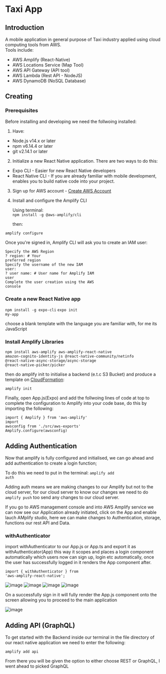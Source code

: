 # Taxi App

## Introduction
A mobile application in general purpose of Taxi industry applied using cloud computing tools from AWS.
<br>
  Tools include:
<br>
  <ul>
    <li>AWS Amplify (React-Native)</li>
    <li>AWS Locations Service (Map Tool)</li>
    <li>AWS API Gateway (API tool)</li>
    <li>AWS Lambda (Rest API - NodeJS)</li>
    <li>AWS DynamoDB (NoSQL Database)</li>
  </ul>
  
## Creating 
### Prerequisites
Before installing and developing we need the follwoing installed:
1. Have:
<ul>
  <li>Node.js v14.x or later</li>
  <li>npm v6.14.4 or later</li>
  <li>git v2.14.1 or later</li>
</ul>

2. Initialize a new React Native application. There are two ways to do this:

  - Expo CLI - Easier for new React Native developers
  - React Native CLI - If you are already familiar with mobile development, enables you to build native code into your project.

3. Sign up for AWS account - <a href="https://portal.aws.amazon.com/billing/signup#/start/email">Create AWS Account</a>

4. Install and configure the Amplify CLI 
    
    Using terminal:<br>
   <code>npm install -g @aws-amplify/cli</code>
   
   then:
   
  <code>amplify configure</code>
   
  Once you're signed in, Amplify CLI will ask you to create an IAM user:
   
  <code>Specify the AWS Region</code><br>
  <code>? region:  # Your preferred region</code><br>
  <code>Specify the username of the new IAM user:</code><br>
  <code>? user name:  # User name for Amplify IAM user</code><br>
  <code>Complete the user creation using the AWS console</code><br>

### Create a new React Native app

<code>npm install -g expo-cli</code>
<code>expo init my-app</code>

choose a blank template with the language you are familiar with, for me its JavaScript

### Install Amplify Libraries

<code>npm install aws-amplify aws-amplify-react-native amazon-cognito-identity-js @react-native-community/netinfo @react-native-async-storage/async-storage @react-native-picker/picker</code>

then do amplify init to initialise a backend (e.t.c S3 Bucket) and produce a template on <a href="https://docs.aws.amazon.com/AWSCloudFormation/latest/UserGuide/Welcome.html">CloudFormation</a>:

<code>amplify init</code>

Finally, open App.js(Expo) and add the follwoing lines of code at top to complete the configuration to Amplify into your code base, do this by importing the following:

<code>import { Amplify } from 'aws-amplify'</code><br>
<code>import awsconfig from './src/aws-exports'</code><br>
<code>Amplify.configure(awsconfig)</code><br>

## Adding Authentication 

Now that amplify is fully configured and initialised, we can go ahead and add authentication to create a login function;

To do this we need to put in the terminal: <code>amplify add auth</code>

Adding auth means we are making changes to our Amplify but not to the cloud server, for our cloud server to know our changes we need to do <code>amplify push</code> too send any changes to our cloud server. 

If you go to AWS management console and into AWS Amplify service we can now see our Application already initiated, click on the App and enable lauch AMplify studio, here we can make changes to Authentication, storage, functions our rest API and Data. 

### withAuthenticator

import withAuthenticator to our App.js or App.ts and export it  as withAuthenticator(App) this way it scopes and places a login component automatically which users now can sign up, login etc automatically, once the user has successfully logged in it renders the App component after. 

<code>import { withAuthenticator } from 'aws-amplify-react-native';</code>

![image](https://user-images.githubusercontent.com/77361838/180838693-8e0d56d7-004a-4f49-b71b-94cc469fbb22.png)
![image](https://user-images.githubusercontent.com/77361838/180985677-c6ee58c1-e763-4e0f-a643-1c469f9d7113.png)
![image](https://user-images.githubusercontent.com/77361838/180985730-ead444ad-52ac-40c8-bbb5-17f51259a09a.png)
![image](https://user-images.githubusercontent.com/77361838/180985782-bda2d6ce-4198-4c91-8fe2-cf480997ef50.png)

On a successfully sign in it will fully render the App.js component onto the screen allowing you to proceed to the main application

![image](https://user-images.githubusercontent.com/77361838/180985951-307ac219-d54d-4ff6-9839-a55017179074.png)

## Adding API (GraphQL)

To get started with the Backend inside our terminal in the file directory of our react native application we need to enter the following:

<code>amplify add api</code>

From there you will be given the option to either choose REST or GraphQL, I went ahead to picked GraphQL
